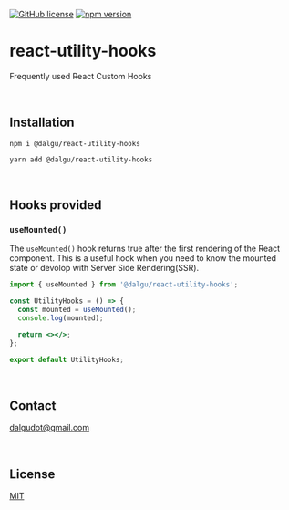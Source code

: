 [![GitHub license](https://img.shields.io/badge/license-MIT-blue.svg)](https://github.com/facebook/react/blob/main/LICENSE)
[![npm version](https://img.shields.io/npm/v/@dalgu/react-utility-hooks.svg)](https://www.npmjs.com/package/@dalgu/react-utility-hooks)

# react-utility-hooks

Frequently used React Custom Hooks

<br/>

## Installation

```
npm i @dalgu/react-utility-hooks
```

```
yarn add @dalgu/react-utility-hooks
```

<br/>

## Hooks provided

### `useMounted()`

The `useMounted()` hook returns true after the first rendering of the React component. This is a useful hook when you need to know the mounted state or devolop with Server Side Rendering(SSR).

```jsx
import { useMounted } from '@dalgu/react-utility-hooks';

const UtilityHooks = () => {
  const mounted = useMounted();
  console.log(mounted);

  return <></>;
};

export default UtilityHooks;
```

<br/>

## Contact

[dalgudot@gmail.com](mailto:dalgudot@gmail.com)

<br/>

## License

[MIT](https://github.com/dalgudot/react-toast/blob/main/LICENSE)
